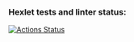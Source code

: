 ### Hexlet tests and linter status:
[![Actions Status](https://github.com/StanislavShein/php-project-48/workflows/hexlet-check/badge.svg)](https://github.com/StanislavShein/php-project-48/actions)